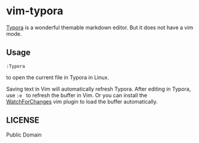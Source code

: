 # vim-typora

[Typora](https://www.typora.io/) is a wonderful themable markdown editor. But it does not have a vim mode.

## Usage

```
:Typora
```

to open the current file in Typora in Linux.

Saving text in Vim will automatically refresh Typora. After editing in Typora, use ```:e ``` to refresh the buffer in Vim. Or you can install the [WatchForChanges](https://github.com/djoshea/vim-autoread) vim plugin to load the buffer automatically.

## LICENSE
Public Domain

